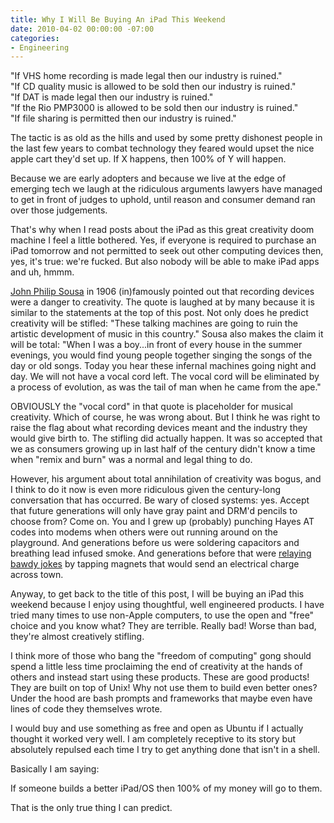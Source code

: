 ```yaml
---
title: Why I Will Be Buying An iPad This Weekend
date: 2010-04-02 00:00:00 -07:00
categories:
- Engineering
---
```


<p>"If VHS home recording is made legal then our industry is ruined."<br />
"If CD quality music is allowed to be sold then our industry is ruined."<br />
"If DAT is made legal then our industry is ruined."<br />
"If the Rio PMP3000 is allowed to be sold then our industry is ruined."<br />
"If file sharing is permitted then our industry is ruined."<br /></p>

<p>The tactic is as old as the hills and used by some pretty dishonest people in the last few years to combat technology they feared would upset the nice apple cart they'd set up. If X happens, then 100% of Y will happen. </p>

<p>Because we are early adopters and because we live at the edge of emerging tech we laugh at the ridiculous arguments lawyers have managed to get in front of judges to uphold, until reason and consumer demand ran over those judgements. </p>

<p>That's why when I read posts about the iPad as this great creativity doom machine I feel a little bothered. Yes, if everyone is required to purchase an iPad tomorrow and not permitted to seek out other computing devices then, yes, it's true: we're fucked. But also nobody will be able to make iPad apps and uh, hmmm.</p>

<p><a href="http://en.wikipedia.org/wiki/John_Philip_Sousa">John Philip Sousa</a> in 1906 (in)famously pointed out that recording devices were a danger to creativity. The quote is laughed at by many because it is similar to the statements at the top of this post. Not only does he predict creativity will be stifled: "These talking machines are going to ruin the artistic development of music in this country." Sousa also makes the claim it will be total: "When I was a boy...in front of every house in the summer evenings, you would find young people together singing the songs of the day or old songs. Today you hear these infernal machines going night and day. We will not have a vocal cord left. The vocal cord will be eliminated by a process of evolution, as was the tail of man when he came from the ape."</p>

<p>OBVIOUSLY the "vocal cord" in that quote is placeholder for musical creativity. Which of course, he was wrong about. But I think he was right to raise the flag about what recording devices meant and the industry they would give birth to. The stifling did actually happen. It was so accepted that we as consumers growing up in last half of the century didn't know a time when "remix and burn" was a normal and legal thing to do. </p>

<p>However, his argument about total annihilation of creativity was bogus, and I think to do it now is even more ridiculous given the century-long conversation that has occurred. Be wary of closed systems: yes. Accept that future generations will only have gray paint and DRM'd pencils to choose from? Come on. You and I grew up (probably) punching Hayes AT codes into modems when others were out running around on the playground. And generations before us were soldering capacitors and breathing lead infused smoke. And generations before that were <a href="http://tomstandage.com/vicnet.html">relaying bawdy jokes</a> by tapping magnets that would send an electrical charge across town. </p>

<p>Anyway, to get back to the title of this post, I will be buying an iPad this weekend because I enjoy using thoughtful, well engineered products. I have tried many times to use non-Apple computers, to use the open and "free" choice and you know what? They are terrible. Really bad! Worse than bad, they're almost creatively stifling. </p>

<p>I think more of those who bang the "freedom of computing" gong should spend a little less time proclaiming the end of creativity at the hands of others and instead start using these products. These are good products! They are built on top of Unix! Why not use them to build even better ones? Under the hood are bash prompts and frameworks that maybe even have lines of code they themselves wrote. </p>

<p>I would buy and use something as free and open as Ubuntu if I actually thought it worked very well. I am completely receptive to its story but absolutely repulsed each time I try to get anything done that isn't in a shell. </p>

<p>Basically I am saying: </p>

<p>If someone builds a better iPad/OS then 100% of my money will go to them.</p>

<p>That is the only true thing I can predict.</p>
